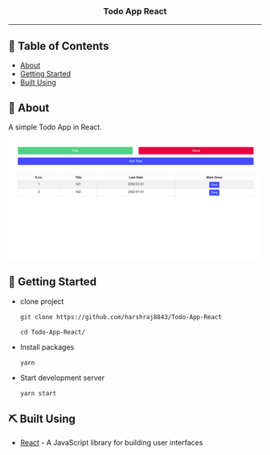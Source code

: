 <h3 align="center">Todo App React</h3>

---

## 📝 Table of Contents

- [About](#about)
- [Getting Started](#getting_started)
- [Built Using](#built_using)

## 🧐 About <a name = "about"></a>

A simple Todo App in React.

<p align="center">
 <img src="project/image.png" alt="Project logo">
</p>

## 🏁 Getting Started <a name = "getting_started"></a>

- clone project
  ```
  git clone https://github.com/harshraj8843/Todo-App-React
  ```
  ```
  cd Todo-App-React/
  ```
- Install packages
  ```
  yarn
  ```
- Start development server
  ```
  yarn start
  ```

## ⛏️ Built Using <a name = "built_using"></a>

- [React](https://reactjs.org/) - A JavaScript library for building user interfaces
